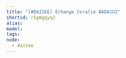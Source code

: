 ```yaml
---
title: "[#DAISEE] Echange Coralie BADAJOZ"
shortid: r1g0ggyqZ
alias:
model:
tags:
node: 
  - daisee
---
```

